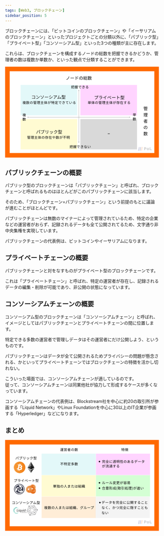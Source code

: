 ```yaml
---
tags: [Web3, ブロックチェーン]
sidebar_position: 5
---
```


ブロックチェーンには、「ビットコインのブロックチェーン」や「イーサリアムのブロックチェーン」といったプロジェクトごとの分類以外に、「パブリック型」「プライベート型」「コンソーシアム型」といった3つの種類が主に存在します。

これらは、ブロックチェーンを構成するノードの総数を把握できるかどうか、管理者の数は複数か単数か、といった観点で分類することができます。

![ブロックチェーンの種類](./ブロックチェーンの種類/ブロックチェーンの種類.png)

## パブリックチェーンの概要
パブリック型のブロックチェーンは「パブリックチェーン」と呼ばれ、ブロックチェーンと呼ばれるものはほとんどがこのパブリックチェーンに該当します。

そのため、「ブロックチェーン=パブリックチェーン」という前提のもとに議論が進むことがほとんどです。

パブリックチェーンは無数のマイナーによって管理されているため、特定の企業などの運営者がおらず、記録されるデータも全て公開されてるため、文字通り非中央集権を実現しています。

パブリックチェーンの代表例は、ビットコインやイーサリアムになります。

## プライベートチェーンの概要
パブリックチェーンと対をなすものがプライベート型のブロックチェーンです。

これは「プライベートチェーン」と呼ばれ、特定の運営者が存在し、記録されるデータの編集・削除が可能であり、非公開の状態になっています。

## コンソーシアムチェーンの概要
コンソーシアム型のブロックチェーンは「コンソーシアムチェーン」と呼ばれ、イメージとしてはパブリックチェーンとプライベートチェーンの間に位置します。

特定できる多数の運営者で管理しデータはその運営者にだけ公開しよう、というものです。

パブリックチェーンはデータが全て公開されるためプライバシーの問題が懸念される、かといってプライベートチェーンではブロックチェーンの特徴を活かし切れない。

こういった場面では、コンソーシアムチェーンが適しているのです。  
従って、コンソーシアムチェーンは同業他社が協力して形成するケースが多くなっています。

コンソーシアムチェーンの代表例は、Blockstream社を中心に約20の取引所が参画する「Liquid Network」やLinux Foundationを中心に30以上のIT企業が参画する「Hyperledger」などになります。

## まとめ
![まとめ](./ブロックチェーンの種類/まとめ.png)
